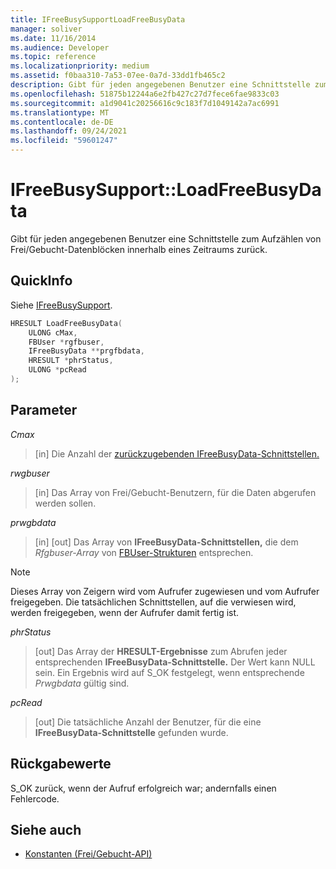 ```yaml
---
title: IFreeBusySupportLoadFreeBusyData
manager: soliver
ms.date: 11/16/2014
ms.audience: Developer
ms.topic: reference
ms.localizationpriority: medium
ms.assetid: f0baa310-7a53-07ee-0a7d-33dd1fb465c2
description: Gibt für jeden angegebenen Benutzer eine Schnittstelle zum Aufzählen von Frei/Gebucht-Datenblöcken innerhalb eines Zeitraums zurück.
ms.openlocfilehash: 51875b12244a6e2fb427c27d7fece6fae9833c03
ms.sourcegitcommit: a1d9041c20256616c9c183f7d1049142a7ac6991
ms.translationtype: MT
ms.contentlocale: de-DE
ms.lasthandoff: 09/24/2021
ms.locfileid: "59601247"
---
```

# <a name="ifreebusysupportloadfreebusydata"></a>IFreeBusySupport::LoadFreeBusyData

Gibt für jeden angegebenen Benutzer eine Schnittstelle zum Aufzählen von Frei/Gebucht-Datenblöcken innerhalb eines Zeitraums zurück. 
  
## <a name="quick-info"></a>QuickInfo

Siehe [IFreeBusySupport](ifreebusysupport.md).
  
```cpp
HRESULT LoadFreeBusyData( 
    ULONG cMax,  
    FBUser *rgfbuser, 
    IFreeBusyData **prgfbdata,  
    HRESULT *phrStatus, 
    ULONG *pcRead 
);
```

## <a name="parameters"></a>Parameter

_Cmax_
  
> [in] Die Anzahl der [zurückzugebenden IFreeBusyData-Schnittstellen.](ifreebusydata.md) 
    
_rwgbuser_
  
> [in] Das Array von Frei/Gebucht-Benutzern, für die Daten abgerufen werden sollen.
    
_prwgbdata_
  
> [in] [out] Das Array von **IFreeBusyData-Schnittstellen,** die dem  _Rfgbuser-Array_ von [FBUser-Strukturen](fbuser.md) entsprechen. 
    
   > [!NOTE]
   > Dieses Array von Zeigern wird vom Aufrufer zugewiesen und vom Aufrufer freigegeben. Die tatsächlichen Schnittstellen, auf die verwiesen wird, werden freigegeben, wenn der Aufrufer damit fertig ist. 
  
_phrStatus_
  
> [out] Das Array der **HRESULT-Ergebnisse** zum Abrufen jeder entsprechenden **IFreeBusyData-Schnittstelle.** Der Wert kann NULL sein. Ein Ergebnis wird auf S_OK festgelegt, wenn entsprechende  _Prwgbdata_ gültig sind. 
    
_pcRead_
  
>  [out] Die tatsächliche Anzahl der Benutzer, für die eine **IFreeBusyData-Schnittstelle** gefunden wurde. 
    
## <a name="return-values"></a>Rückgabewerte

S_OK zurück, wenn der Aufruf erfolgreich war; andernfalls einen Fehlercode.
  
## <a name="see-also"></a>Siehe auch

- [Konstanten (Frei/Gebucht-API)](constants-free-busy-api.md)

